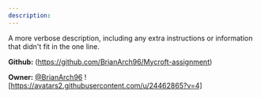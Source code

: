 ```yaml
---
description: 
---
```

A more verbose description, including any extra instructions or
information that didn't fit in the one line.

**Github:** (https://github.com/BrianArch96/Mycroft-assignment)

**Owner:** [@BrianArch96](https://github.com/BrianArch96) ![https://avatars2.githubusercontent.com/u/24462865?v=4]

